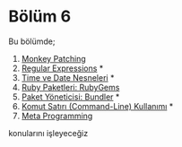 # Bölüm 6

Bu bölümde;

1. [Monkey Patching](01-monkey-patching.md)
1. [Regular Expressions](02-regular-expressions.md) *
1. [Time ve Date Nesneleri](03-time-ve-date-nesneleri.md) *
1. [Ruby Paketleri: RubyGems](04-ruby-paketleri-ruby_gems.md)
1. [Paket Yöneticisi: Bundler](05-paket-yoneticisi-bundler.md) *
1. [Komut Satırı (Command-Line) Kullanımı](06-komut-satiri-command-line-kullanimi.md) *
1. [Meta Programming](07-meta-programming.md)

konularını işleyeceğiz

